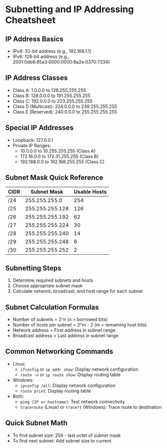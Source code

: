 # Subnetting and IP Addressing Cheatsheet

## IP Address Basics

- IPv4: 32-bit address (e.g., 192.168.1.1)
- IPv6: 128-bit address (e.g., 2001:0db8:85a3:0000:0000:8a2e:0370:7334)

## IP Address Classes

- Class A: 1.0.0.0 to 126.255.255.255
- Class B: 128.0.0.0 to 191.255.255.255
- Class C: 192.0.0.0 to 223.255.255.255
- Class D (Multicast): 224.0.0.0 to 239.255.255.255
- Class E (Reserved): 240.0.0.0 to 255.255.255.255

## Special IP Addresses

- Loopback: 127.0.0.1
- Private IP Ranges:
  - 10.0.0.0 to 10.255.255.255 (Class A)
  - 172.16.0.0 to 172.31.255.255 (Class B)
  - 192.168.0.0 to 192.168.255.255 (Class C)

## Subnet Mask Quick Reference

| CIDR | Subnet Mask     | Usable Hosts |
|------|-----------------|--------------|
| /24  | 255.255.255.0   | 254          |
| /25  | 255.255.255.128 | 126          |
| /26  | 255.255.255.192 | 62           |
| /27  | 255.255.255.224 | 30           |
| /28  | 255.255.255.240 | 14           |
| /29  | 255.255.255.248 | 6            |
| /30  | 255.255.255.252 | 2            |

## Subnetting Steps

1. Determine required subnets and hosts
2. Choose appropriate subnet mask
3. Calculate network, broadcast, and host range for each subnet

## Subnet Calculation Formulas

- Number of subnets = 2^n (n = borrowed bits)
- Number of hosts per subnet = 2^m - 2 (m = remaining host bits)
- Network address = First address in subnet range
- Broadcast address = Last address in subnet range

## Common Networking Commands

- Linux:
  - `ifconfig` or `ip addr show`: Display network configuration
  - `route -n` or `ip route show`: Display routing table
- Windows:
  - `ipconfig /all`: Display network configuration
  - `route print`: Display routing table
- Both:
  - `ping [IP or hostname]`: Test network connectivity
  - `traceroute` (Linux) or `tracert` (Windows): Trace route to destination

## Quick Subnet Math

- To find subnet size: 256 - last octet of subnet mask
- To find next subnet: Add subnet size to current